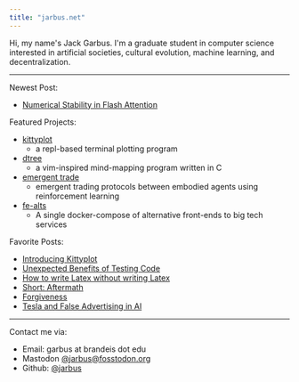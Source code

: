 ```yaml
---
title: "jarbus.net"
---
```

Hi, my name's Jack Garbus. I'm a graduate student in computer science interested in artificial societies, cultural evolution, machine learning, and decentralization.
<hr>

Newest Post:

- [Numerical Stability in Flash Attention](blog/numerical-stability-in-flash-attention)

Featured Projects:

- [kittyplot](https://github.com/jarbus/kittyplot)
    - a repl-based terminal plotting program
- [dtree](https://github.com/jarbus/dtree)
    - a vim-inspired mind-mapping program written in C
- [emergent trade](https://arxiv.org/abs/2307.01862)
    - emergent trading protocols between embodied agents using reinforcement learning
- [fe-alts](https://github.com/jarbus/fe-alts)
    - A single docker-compose of alternative front-ends to big tech services


Favorite Posts:

- [Introducing Kittyplot](blog/introducing-kittyplot)
- [Unexpected Benefits of Testing Code](blog/unexpected-benefits-of-testing)
- [How to write Latex without writing Latex](blog/write-latex-without-latex)
- [Short: Aftermath](blog/short-aftermath)
- [Forgiveness](blog/forgiveness)
- [Tesla and False Advertising in AI](blog/tesla-and-false-advertising-in-ai)

<hr>

Contact me via:
* Email: garbus at brandeis dot edu
* Mastodon [@jarbus@fosstodon.org](https://fosstodon.org/@jarbus)
* Github: [@jarbus](https://github.com/jarbus)
